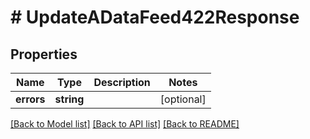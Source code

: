 # # UpdateADataFeed422Response

## Properties

Name | Type | Description | Notes
------------ | ------------- | ------------- | -------------
**errors** | **string** |  | [optional]

[[Back to Model list]](../../README.md#models) [[Back to API list]](../../README.md#endpoints) [[Back to README]](../../README.md)
